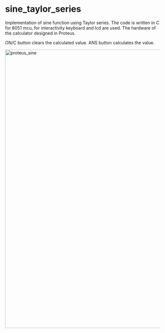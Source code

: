 # sine_taylor_series
Implementation of sine function using Taylor series. The code is written in C for 8051 mcu, for interactivity keyboard and lcd are used. The hardware of the calculator
designed in Proteus.

ON/C button clears the calculated value.
ANS button calculates the value.

<img width="906" alt="proteus_sine" src="https://user-images.githubusercontent.com/76630405/231287421-5cc6ccb4-8e9f-42d9-b29d-3f012d09563f.png">
